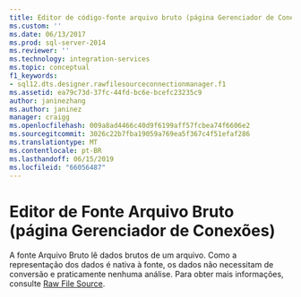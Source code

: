 ```yaml
---
title: Editor de código-fonte arquivo bruto (página Gerenciador de Conexão) | Microsoft Docs
ms.custom: ''
ms.date: 06/13/2017
ms.prod: sql-server-2014
ms.reviewer: ''
ms.technology: integration-services
ms.topic: conceptual
f1_keywords:
- sql12.dts.designer.rawfilesourceconnectionmanager.f1
ms.assetid: ea79c73d-37fc-44fd-bc6e-bcefc23235c9
author: janinezhang
ms.author: janinez
manager: craigg
ms.openlocfilehash: 009a8ad4466c40d9f6199aff57fcbea74f6606e2
ms.sourcegitcommit: 3026c22b7fba19059a769ea5f367c4f51efaf286
ms.translationtype: MT
ms.contentlocale: pt-BR
ms.lasthandoff: 06/15/2019
ms.locfileid: "66056487"
---
```

# <a name="raw-file-source-editor-connection-manager-page"></a>Editor de Fonte Arquivo Bruto (página Gerenciador de Conexões)
  A fonte Arquivo Bruto lê dados brutos de um arquivo. Como a representação dos dados é nativa à fonte, os dados não necessitam de conversão e praticamente nenhuma análise. Para obter mais informações, consulte [Raw File Source](data-flow/raw-file-source.md).  
  
  
